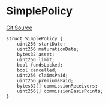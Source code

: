 # SimplePolicy
[Git Source](https://github.com/nayms/contracts-v3/blob/08976c385ed293c18988aa46a13c47179dbb0a28/src/shared/FreeStructs.sol)


```solidity
struct SimplePolicy {
    uint256 startDate;
    uint256 maturationDate;
    bytes32 asset;
    uint256 limit;
    bool fundsLocked;
    bool cancelled;
    uint256 claimsPaid;
    uint256 premiumsPaid;
    bytes32[] commissionReceivers;
    uint256[] commissionBasisPoints;
}
```

